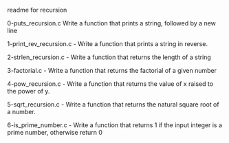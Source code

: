 readme for recursion

0-puts_recursion.c Write a function that prints a string, followed by a new line

1-print_rev_recursion.c - Write a function that prints a string in reverse.

2-strlen_recursion.c - Write a function that returns the length of a string

3-factorial.c - Write a function that returns the factorial of a given number

4-pow_recursion.c - Write a function that returns the value of x raised to the power of y.

5-sqrt_recursion.c - Write a function that returns the natural square root of a number.

6-is_prime_number.c - Write a function that returns 1 if the input integer is a prime number, otherwise return 0